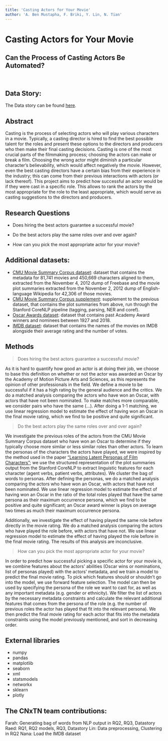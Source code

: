 ```yaml
---
title: 'Casting Actors for Your Movie'
author: 'A. Ben Mustapha, F. Briki, Y. Lin, N. Tian'
---
```


# Casting Actors for Your Movie
## Can the Process of Casting Actors Be Automated?
<br>

## Data Story: 
The Data story can be found [here](https://farahbriki.github.io/ADA-CNxTN/#section1).

## Abstract
Casting is the process of selecting actors who will play various characters in a movie. Typically, a casting director is hired to find the best possible talent for the roles and present these options to the directors and producers who then make their final casting decisions. Casting is one of the most crucial parts of the filmmaking process; choosing the actors can make or break a film. Choosing the wrong actor might diminish a particular character’s believability, which would affect negatively the movie. However, even the best casting directors have a certain bias from their experience in the industry; this can come from their previous interactions with actors (or lack thereof). This project aims to predict how successful an actor would be if they were cast in a specific role. This allows to rank the actors by the most appropriate for the role to the least appropriate, which would serve as casting suggestions to the directors and producers. 

<!---
Casting is one of the most crucial parts of the filmmaking process; choosing the actors can make or break a film. Our project aims to use data about actors’ personal information and previous roles to predict how successful they would be in a new role. This can allow for making casting suggestions to help casting directors pick out who to call in for an audition. In order to measure how successful an actor will be in a new role, we investigate the relationship between the success of actors and the success of the movies that they played in, and the similarity (or not) of the different roles a successful actor played in; the personas of the characters that actors played can be leveraged from plot summaries of the movies by using NLP tools. 
-->

## Research Questions
- Does hiring the best actors guarantee a successful movie?
  <!---
  'Best actor' here refers to the actors who were awarded an Oscar by the Academy of Motion Picture Arts and Sciences, as it is hard to quantify how good an actor is apart from leveraging the opinion of other professionals in the field. 
  A movie is said to be successful if it has a high rating by the general audience and the critics.
  -->
  
- Do the best actors play the same roles over and over again?
  <!---
  There's a strong association in the general viewer's mind between some actors and the characters they portray as their roles are minor variations of each other, whereas other actors' range of characters played is very wide. We are interested in seeing whether the best actors tend to do the former or the latter. 
  -->
- How can you pick the most appropriate actor for your movie?
   <!---
  The main question in this project is finding the best actors suited for a role. The role is described by the persona of the character, and by other distinctive information like age, gender, ethnicity,.. 
  -->

## Additional datasets: 
<!---
List the additional dataset(s) you want to use (if any), and some ideas on how you expect to get, manage, process, and enrich it/them. Show us that you’ve read the docs and some examples, and that you have a clear idea on what to expect. Discuss data size and format if relevant. It is your responsibility to check that what you propose is feasible.
-->
- [CMU Movie Summary Corpus dataset](http://www.cs.cmu.edu/~ark/personas/): dataset that contains the metadata for 81,741 movies and 450,669 characters aligned to them, extracted from the November 4, 2012 dump of Freebase and the movie plot summaries extracted from the November 2, 2012 dump of English-language Wikipedia for 42,306 of those movies.
- [CMU Movie Summary Corpus supplement](http://www.cs.cmu.edu/~ark/personas/): supplement to the previous dataset, that contains the plot summaries from above, run through the Stanford CoreNLP pipeline (tagging, parsing, NER and coref).
- [Oscar Awards dataset](https://www.kaggle.com/datasets/unanimad/the-oscar-award): dataset that contains past Academy Award winners and nominees between 1927 and 2018. 
- [IMDB dataset](https://www.imdb.com/interfaces/): dataset that contains the names of the movies on IMDB alongside their average rating and the number of votes. 
  
## Methods

> Does hiring the best actors guarantee a successful movie?

As it is hard to quantify how good an actor is at doing their job, we choose to base this definition on whether or not the actor was awarded an Oscar by the Academy of Motion Picture Arts and Sciences, as this represents the opinion of other professionals in the field. We define a movie to be successful if it has a high rating by the general audience and the critics. 
We do a matched analysis comparing the actors who have won an Oscar, with actors that have not been nominated. To make matches more comparable, we consider pairs who have the same (…). After doing a 1-1 matching, we use linear regression model to estimate the effect of having won an Oscar in the final movie rating, which we find to be positive and quite significant.

> Do the best actors play the same roles over and over again?

We investigate the previous roles of the actors from the CMU Movie Summary Corpus dataset who have won an Oscar to determine if they typically choose more similar or less similar roles than other actors. 
To learn the personas of the characters the actors have played, we were inspired by the method used in the paper [“Learning Latent Personas of Film Characters”](http://www.cs.cmu.edu/~dbamman/pubs/pdf/bamman+oconnor+smith.acl13.pdf); we use the structured representation of the plot summaries output from the Stanford CoreNLP to extract linguistic features for each character (agent verbs, patient verbs, attributes). We cluster the bag of words to personas.
After defining the personas, we do a matched analysis comparing the actors who have won an Oscar, with actors that have not been nominated. We use linear regression model to estimate the effect of having won an Oscar in the ratio of the total roles played that have the same persona as their maximum occurrence persona, which we find to be positive and quite significant; an Oscar award winner is plays on average two times as much their maximum occurrence persona. 

Additionally, we investigate the effect of having played the same role before directly in the movie rating. We do a matched analysis comparing the actors who have played the role before, with actors that have not. We use linear regression model to estimate the effect of having played the role before in the final movie rating. The results of this analysis are inconclusive.

> How can you pick the most appropriate actor for your movie?

In order to predict how successful picking a specific actor for your movie is, we combine features about the actors' abilities (Oscar wins or nominations, list of personas played) with the actors’ metadata, and we train a model to predict the final movie rating.
To pick which features should or shouldn’t go into the model, we use forward feature selection.
The model can then be used by specifying the persona of the role we want to cast for, as well as any important metadata (e.g. gender or ethnicity). We filter the list of actors by the necessary metadata constraints and calculate the relevant additional features that comes from the persona of the role (e.g. the number of previous roles the actor has played that fit into the relevant persona). We then predict the final movie rating for each actor that fits into the metadata constraints using the model previously mentioned, and sort in decreasing order.

## External libraries
- numpy
- pandas
- matplotlib
- seaborn
- xml
- statsmodels
- networkx
- sklearn
- plotly

## The CNxTN team contributions: 
Farah: Generating bag of words from NLP output in RQ2, RQ3, Datastory
Raed: RQ1, RQ2 models, RQ3, Datastory
Lin: Data preprocessing, Clustering in RQ2
Nana: Load the IMDB dataset
